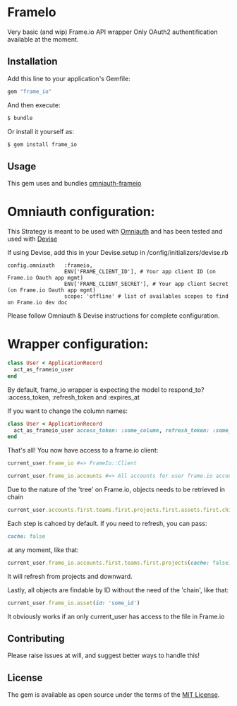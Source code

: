 # FrameIo
Very basic (and wip) Frame.io API wrapper
Only OAuth2 authentification available at the moment.



## Installation
Add this line to your application's Gemfile:

```ruby
gem "frame_io"
```

And then execute:
```bash
$ bundle
```

Or install it yourself as:
```bash
$ gem install frame_io
```


## Usage
This gem uses and bundles [omniauth-frameio](https://github.com/boxprod/omniauth-frameio)

# Omniauth configuration:

This Strategy is meant to be used with [Omniauth](https://github.com/omniauth/omniauth) and has been tested and used with [Devise](https://github.com/heartcombo/devise#omniauth)

If using Devise, add this in your Devise.setup in /config/initializers/devise.rb

    config.omniauth   :frameio,
                      ENV['FRAME_CLIENT_ID'], # Your app client ID (on Frame.io Oauth app mgmt)
                      ENV['FRAME_CLIENT_SECRET'], # Your app client Secret (on Frame.io Oauth app mgmt)
                      scope: 'offline' # list of availables scopes to find on Frame.io dev doc

Please follow Omniauth & Devise instructions for complete configuration.

# Wrapper configuration:

```ruby
class User < ApplicationRecord
  act_as_frameio_user
end
```

By default, frame_io wrapper is expecting the model to respond_to? :access_token, :refresh_token and :expires_at

If you want to change the column names:

```ruby
class User < ApplicationRecord
  act_as_frameio_user access_token: :some_column, refresh_token: :some_other_column, expires_at: :oh_so_other_column
end
```

That's all! You now have access to a frame.io client:

```ruby
current_user.frame_io #=> FrameIo::Client

current_user.frame_io.accounts #=> All accounts for user frame.io account
```

Due to the nature of the 'tree' on Frame.io, objects needs to be retrieved in chain

```ruby
current_user.accounts.first.teams.first.projects.first.assets.first.children
```

Each step is cahced by default. If you need to refresh, you can pass:
```ruby
cache: false
```
at any moment, like that:

```ruby
current_user.frame_io.accounts.first.teams.first.projects(cache: false).first.assets
```

It will refresh from projects and downward.


Lastly, all objects are findable by ID without the need of the 'chain', like that:

```ruby
current_user.frame_io.asset(id: 'some_id')
```

It obviously works if an only current_user has access to the file in Frame.io


## Contributing
Please raise issues at will, and suggest better ways to handle this!

## License
The gem is available as open source under the terms of the [MIT License](https://opensource.org/licenses/MIT).
